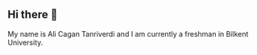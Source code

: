 ## Hi there 👋

My name is Ali Cagan Tanriverdi and I am currently a freshman in Bilkent University.
